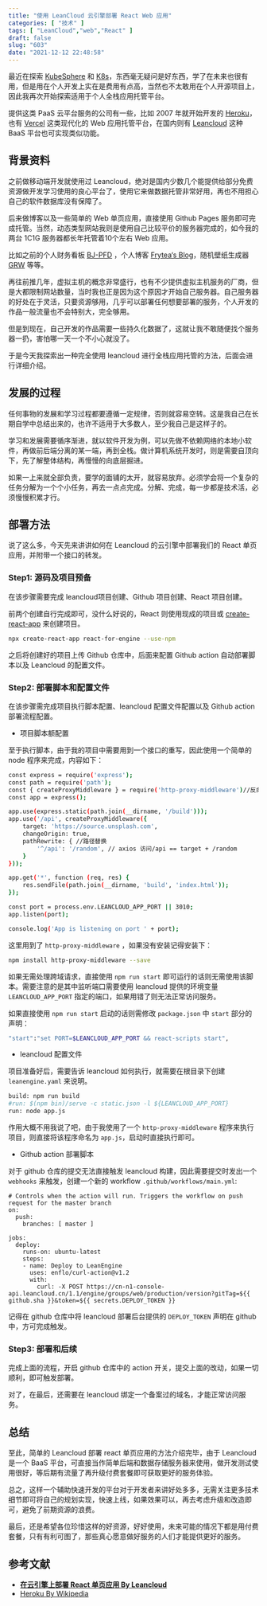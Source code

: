 ```yaml
---
title: "使用 LeanCloud 云引擎部署 React Web 应用"
categories: [ "技术" ]
tags: [ "LeanCloud","web","React" ]
draft: false
slug: "603"
date: "2021-12-12 22:48:58"
---
```


最近在探索 [KubeSphere](https://kubesphere.com.cn) 和 [K8s](https://kubernetes.io)，东西毫无疑问是好东西，学了在未来也很有用，但是用在个人开发上实在是费用有点高，当然也不太敢用在个人开源项目上，因此我再次开始探索适用于个人全栈应用托管平台。

提供这类 PaaS 云平台服务的公司有一些，比如 2007 年就开始开发的 [Heroku](https://heroku.com)，也有 [Vercel](https://vercel.com/) 这类现代化的 Web 应用托管平台，在国内则有 [Leancloud](https://www.leancloud.cn) 这种 BaaS 平台也可实现类似功能。

## 背景资料

之前做移动端开发就使用过 Leancloud，绝对是国内少数几个能提供给部分免费资源做开发学习使用的良心平台了，使用它来做数据托管非常好用，再也不用担心自己的软件数据库没有保障了。

后来做博客以及一些简单的 Web 单页应用，直接使用 Github Pages 服务即可完成托管。当然，动态类型网站我则是使用自己比较平价的服务器完成的，如今我的两台 1C1G 服务器都长年托管着10个左右 Web 应用。

比如之前的个人财务看板  [BJ-PFD](https://bjpfd.frytea.com) ，个人博客 [Frytea‘s Blog](https://blog.frytea.com)，随机壁纸生成器 [GRW](https://wallpaper.frytea.com) 等等。

再往前推几年，虚拟主机的概念非常盛行，也有不少提供虚拟主机服务的厂商，但是大都限制网站数量，当时我也正是因为这个原因才开始自己服务器。自己服务器的好处在于灵活，只要资源够用，几乎可以部署任何想要部署的服务，个人开发的作品一般流量也不会特别大，完全够用。

但是到现在，自己开发的作品需要一些持久化数据了，这就让我不敢随便找个服务器一扔，害怕哪一天一个不小心就没了。

于是今天我探索出一种完全使用 leancloud 进行全栈应用托管的方法，后面会进行详细介绍。

## 发展的过程

任何事物的发展和学习过程都要遵循一定规律，否则就容易空转。这是我自己在长期自学中总结出来的，也许不适用于大多数人，至少我自己是这样子的。

学习和发展需要循序渐进，就以软件开发为例，可以先做不依赖网络的本地小软件，再做前后端分离的某一端，再到全栈。做计算机系统开发时，则是需要自顶向下，先了解整体结构，再慢慢的向底层掘进。

如果一上来就全部负责，要学的面铺的太开，就容易放弃。必须学会将一个复杂的任务分解为一个个小任务，再去一点点完成。分解、完成，每一步都是技术活，必须慢慢积累才行。

## 部署方法

说了这么多，今天先来讲讲如何在 Leancloud 的云引擎中部署我们的 React 单页应用，并附带一个接口的转发。

### Step1: 源码及项目预备

在该步骤需要完成 leancloud项目创建、Github 项目创建、React 项目创建。

前两个创建自行完成即可，没什么好说的，React 则使用现成的项目或 [create-react-app](https://create-react-app.dev/) 来创建项目。

```bash
npx create-react-app react-for-engine --use-npm
```

之后将创建好的项目上传 Github 仓库中，后面来配置 Github action 自动部署脚本以及 Leancloud 的配置文件。

### Step2: 部署脚本和配置文件

在该步骤需完成项目执行脚本配置、leancloud 配置文件配置以及 Github action 部署流程配置。

- 项目脚本额配置

至于执行脚本，由于我的项目中需要用到一个接口的重写，因此使用一个简单的 node 程序来完成，内容如下：

```bash
const express = require('express');
const path = require('path');
const { createProxyMiddleware } = require('http-proxy-middleware')//反向代理
const app = express();

app.use(express.static(path.join(__dirname, '/build')));
app.use('/api', createProxyMiddleware({
    target: 'https://source.unsplash.com',
    changeOrigin: true,
    pathRewrite: { //路径替换
        '^/api': '/random', // axios 访问/api == target + /random
    }
}));

app.get('*', function (req, res) {
    res.sendFile(path.join(__dirname, 'build', 'index.html'));
});

const port = process.env.LEANCLOUD_APP_PORT || 3010;
app.listen(port);

console.log('App is listening on port ' + port);
```

这里用到了 `http-proxy-middleware` ，如果没有安装记得安装下：

```bash
npm install http-proxy-middleware --save
```

如果无需处理跨域请求，直接使用 `npm run start` 即可运行的话则无需使用该脚本。需要注意的是其中监听端口需要使用 leancloud 提供的环境变量 `LEANCLOUD_APP_PORT` 指定的端口，如果用错了则无法正常访问服务。

如果直接使用 `npm run start` 启动的话则需修改 `package.json` 中 `start` 部分的声明：

```bash
"start":"set PORT=$LEANCLOUD_APP_PORT && react-scripts start",
```

- leancloud 配置文件

项目准备好后，需要告诉 leancloud 如何执行，就需要在根目录下创建 `leanengine.yaml` 来说明。

```bash
build: npm run build
#run: $(npm bin)/serve -c static.json -l ${LEANCLOUD_APP_PORT}
run: node app.js
```

作用大概不用我说了吧，由于我使用了一个 `http-proxy-middleware` 程序来执行项目，则直接将该程序命名为 `app.js`，启动时直接执行即可。

- Github action 部署脚本

对于 github 仓库的提交无法直接触发 leancloud 构建，因此需要提交时发出一个 `webhooks` 来触发，创建一个新的 workflow `.github/workflows/main.yml`:

```
# Controls when the action will run. Triggers the workflow on push request for the master branch
on:
  push:
    branches: [ master ]

jobs:
  deploy:
    runs-on: ubuntu-latest
    steps:
    - name: Deploy to LeanEngine
      uses: enflo/curl-action@v1.2
      with:
        curl: -X POST https://cn-n1-console-api.leancloud.cn/1.1/engine/groups/web/production/version?gitTag=${{ github.sha }}&token=${{ secrets.DEPLOY_TOKEN }}
```

记得在 github 仓库中将 leancloud 部署后台提供的 `DEPLOY_TOKEN` 声明在 github 中，方可完成触发。

### Step3: 部署和后续

完成上面的流程，开启 github 仓库中的 action 开关，提交上面的改动，如果一切顺利，即可触发部署。

对了，在最后，还需要在 leancloud 绑定一个备案过的域名，才能正常访问服务。

## 总结

至此，简单的 Leancloud 部署 react 单页应用的方法介绍完毕，由于 Leancloud 是一个 BaaS 平台，可直接当作简单后端和数据存储服务器来使用，做开发测试使用很好，等后期有流量了再升级付费套餐即可获取更好的服务体验。

总之，这样一个辅助快速开发的平台对于开发者来讲好处多多，无需关注更多技术细节即可将自己的规划实现，快速上线，如果效果可以，再去考虑升级和改造即可，避免了前期资源的浪费。

最后，还是希望各位珍惜这样的好资源，好好使用，未来可能的情况下都是用付费套餐，只有有利可图了，那些真心愿意做好服务的人们才能提供更好的服务。

## 参考文献

- **[在云引擎上部署 React 单页应用 By Leancloud](https://leancloudblog.com/deploy-react-spa-on-leanengine/)**
- [Heroku By Wikipedia](https://zh.wikipedia.org/wiki/Heroku)